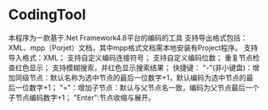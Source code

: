 # CodingTool
本程序为一款基于.Net Framework4.8平台的编码的工具
支持导出格式包括：XML、mpp（Porjet）文档，其中mpp格式文档需本地安装有Project程序。
支持导入格式：XML；
支持自定义编码连接符号；
支持自定义编码位数；
重复节点检查红色显示；
支持模糊搜索，并红色显示搜索结果；
快捷键：
    "-"(非小键盘)：增加同级节点：默认名称为选中节点的最后一位数字+1，默认编码为选中节点的最后一位数字+1；
    "="：增加子节点：默认与父节点名一致，编码为父节点最后一个子节点编码数字+1；
    "Enter":节点收缩与展开。
     
